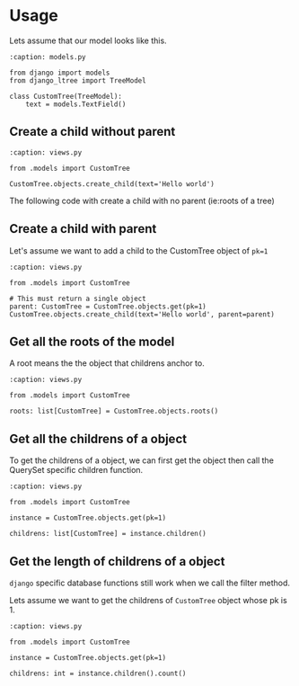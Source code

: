 # Usage

Lets assume that our model looks like this.

```{code-block} python
:caption: models.py

from django import models
from django_ltree import TreeModel

class CustomTree(TreeModel):
    text = models.TextField()
```

## Create a child without parent

```{code-block} python
:caption: views.py

from .models import CustomTree

CustomTree.objects.create_child(text='Hello world')
```

The following code with create a child with no parent (ie:roots of a
tree)

## Create a child with parent

Let's assume we want to add a child to the CustomTree object of `pk=1`

```{code-block} python
:caption: views.py

from .models import CustomTree

# This must return a single object
parent: CustomTree = CustomTree.objects.get(pk=1)
CustomTree.objects.create_child(text='Hello world', parent=parent)
```

## Get all the roots of the model

A root means the the object that childrens anchor to.

```{code-block} python
:caption: views.py

from .models import CustomTree

roots: list[CustomTree] = CustomTree.objects.roots()
```

## Get all the childrens of a object

To get the childrens of a object, we can first get the object then call
the QuerySet specific children function.

```{code-block} python
:caption: views.py

from .models import CustomTree

instance = CustomTree.objects.get(pk=1)

childrens: list[CustomTree] = instance.children()
```

## Get the length of childrens of a object

`django` specific database functions still work when we call
the filter method.

Lets assume we want to get the childrens of `CustomTree`
object whose pk is 1.

```{code-block} python
:caption: views.py

from .models import CustomTree

instance = CustomTree.objects.get(pk=1)

childrens: int = instance.children().count()
```

